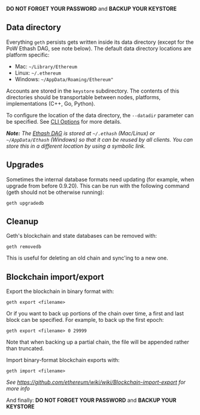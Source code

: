 **DO NOT FORGET YOUR PASSWORD** and **BACKUP YOUR KEYSTORE**

## Data directory

Everything `geth` persists gets written inside its data directory (except for the PoW Ethash DAG, see note below).
The default data directory locations are platform specific:

* Mac: `~/Library/Ethereum`
* Linux: `~/.ethereum`
* Windows: `~/AppData/Roaming/Ethereum"`

Accounts are stored in the `keystore` subdirectory. The contents of this directories should be transportable between nodes, platforms, implementations (C++, Go, Python).

To configure the location of the data directory, the `--datadir` parameter can be specified. See [CLI Options](https://github.com/ethereum/go-ethereum/wiki/Command-Line-Options) for more details.

_**Note:** The [Ethash DAG](https://github.com/ethereum/go-ethereum/wiki/Mining#ethash-dag) is stored at `~/.ethash` (Mac/Linux) or `~/AppData/Ethash` (Windows) so that it can be reused by all clients. You can store this in a different location by using a symbolic link._

## Upgrades

Sometimes the internal database formats need updating (for example, when upgrade from before 0.9.20). This can be run with the following command (geth should not be otherwise running):

```
geth upgradedb
```

## Cleanup

Geth's blockchain and state databases can be removed with:

```
geth removedb
```

This is useful for deleting an old chain and sync'ing to a new one.

## Blockchain import/export

Export the blockchain in binary format with:
```
geth export <filename>
```

Or if you want to back up portions of the chain over time, a first and last block can be specified. For example, to back up the first epoch:

```
geth export <filename> 0 29999
```

Note that when backing up a partial chain, the file will be appended rather than truncated.

Import binary-format blockchain exports with:
```
geth import <filename>
```

_See https://github.com/ethereum/wiki/wiki/Blockchain-import-export for more info_


And finally: **DO NOT FORGET YOUR PASSWORD** and **BACKUP YOUR KEYSTORE**